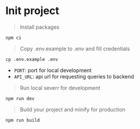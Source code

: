 # Init project

> Install packages

```
npm ci
```

> Copy .env.example to .env and fill credentials

```
cp .env.example .env
```

- `PORT`: port for local development
- `API_URL`: api url for requesting queries to backend

> Run local severr for development

```
npm run dev
```

> Build your project and minify for production

```
npm run build
```
